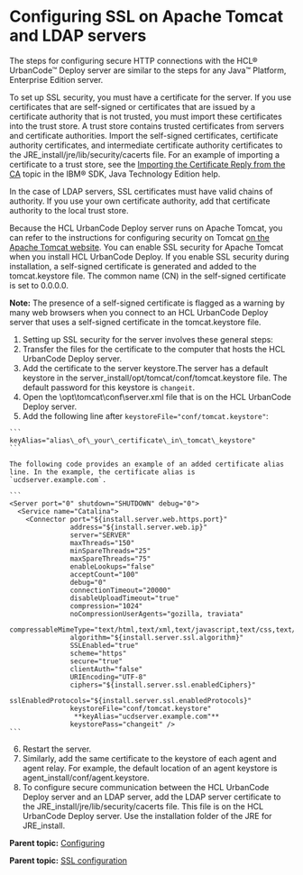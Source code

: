 # Configuring SSL on Apache Tomcat and LDAP servers

The steps for configuring secure HTTP connections with the HCL® UrbanCode™ Deploy server are similar to the steps for any Java™ Platform, Enterprise Edition server.

To set up SSL security, you must have a certificate for the server. If you use certificates that are self-signed or certificates that are issued by a certificate authority that is not trusted, you must import these certificates into the trust store. A trust store contains trusted certificates from servers and certificate authorities. Import the self-signed certificates, certificate authority certificates, and intermediate certificate authority certificates to the JRE\_install/jre/lib/security/cacerts file. For an example of importing a certificate to a trust store, see the [Importing the Certificate Reply from the CA](http://www.ibm.com/support/knowledgecenter/SSYKE2_7.0.0/com.java.security.component.70.doc/security-component/keytoolDocs/ex_importcertreply.html) topic in the IBM® SDK, Java Technology Edition help.

In the case of LDAP servers, SSL certificates must have valid chains of authority. If you use your own certificate authority, add that certificate authority to the local trust store.

Because the HCL UrbanCode Deploy server runs on Apache Tomcat, you can refer to the instructions for configuring security on Tomcat [on the Apache Tomcat website](http://tomcat.apache.org/tomcat-6.0-doc/ssl-howto.html#Certificates). You can enable SSL security for Apache Tomcat when you install HCL UrbanCode Deploy. If you enable SSL security during installation, a self-signed certificate is generated and added to the tomcat.keystore file. The common name \(CN\) in the self-signed certificate is set to 0.0.0.0.

**Note:** The presence of a self-signed certificate is flagged as a warning by many web browsers when you connect to an HCL UrbanCode Deploy server that uses a self-signed certificate in the tomcat.keystore file.

1.  Setting up SSL security for the server involves these general steps:
2.  Transfer the files for the certificate to the computer that hosts the HCL UrbanCode Deploy server. 
3.  Add the certificate to the server keystore.The server has a default keystore in the server\_install/opt/tomcat/conf/tomcat.keystore file. The default password for this keystore is `changeit`.
4.   Open the \\opt\\tomcat\\conf\\server.xml file that is on the HCL UrbanCode Deploy server. 
5.   Add the following line after `keystoreFile="conf/tomcat.keystore"`: 

    ```
    keyAlias="alias\_of\_your\_certificate\_in\_tomcat\_keystore"
    ```

    The following code provides an example of an added certificate alias line. In the example, the certificate alias is `ucdserver.example.com`.

    ```
    <Server port="0" shutdown="SHUTDOWN" debug="0">
      <Service name="Catalina">
        <Connector port="${install.server.web.https.port}"
                   address="${install.server.web.ip}"
                   server="SERVER"
                   maxThreads="150"
                   minSpareThreads="25"
                   maxSpareThreads="75"
                   enableLookups="false"
                   acceptCount="100"
                   debug="0"
                   connectionTimeout="20000"
                   disableUploadTimeout="true"
                   compression="1024"
                   noCompressionUserAgents="gozilla, traviata"
                   compressableMimeType="text/html,text/xml,text/javascript,text/css,text/plain,application/json"
                   algorithm="${install.server.ssl.algorithm}"
                   SSLEnabled="true"
                   scheme="https"
                   secure="true"
                   clientAuth="false"
                   URIEncoding="UTF-8"
                   ciphers="${install.server.ssl.enabledCiphers}"
                   sslEnabledProtocols="${install.server.ssl.enabledProtocols}"
                   keystoreFile="conf/tomcat.keystore"
                    **keyAlias="ucdserver.example.com"**
                   keystorePass="changeit" />
    ```

6.  Restart the server.
7.   Similarly, add the same certificate to the keystore of each agent and agent relay. For example, the default location of an agent keystore is agent\_install/conf/agent.keystore.
8.  To configure secure communication between the HCL UrbanCode Deploy server and an LDAP server, add the LDAP server certificate to the JRE\_install/jre/lib/security/cacerts file. This file is on the HCL UrbanCode Deploy server. Use the installation folder of the JRE for JRE\_install. 

**Parent topic:** [Configuring](../topics/c_node_configuring.md)

**Parent topic:** [SSL configuration](../../com.udeploy.doc/topics/SSLinstall.md)

